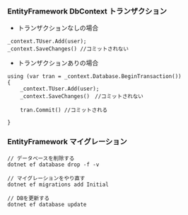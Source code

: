﻿

### EntityFramework DbContext トランザクション
- トランザクションなしの場合

```
_context.TUser.Add(user);
_context.SaveChanges() //コミットされない
```

- トランザクションありの場合
```
using (var tran = _context.Database.BeginTransaction())
{
	_context.TUser.Add(user);
	_context.SaveChanges()　//コミットされない

	tran.Commit() //コミットされる

}
```

### EntityFramework マイグレーション
```
// データベースを削除する
dotnet ef database drop -f -v

// マイグレーションをやり直す
dotnet ef migrations add Initial

// DBを更新する
dotnet ef database update
```